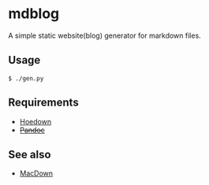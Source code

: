 # mdblog

A simple static website(blog) generator for markdown files.

## Usage

    $ ./gen.py

## Requirements

- [Hoedown](https://github.com/hoedown/hoedown)
- [<s>Pandoc</s>](https://pandoc.org/installing.html)

## See also

- [MacDown](https://github.com/MacDownApp/macdown)
